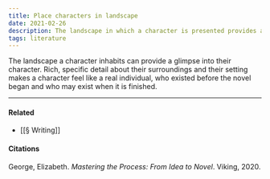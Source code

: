 ```yaml
---
title: Place characters in landscape
date: 2021-02-26
description: The landscape in which a character is presented provides a glimpse into their inner life. 
tags: literature
---
```

      
The landscape a character inhabits can provide a glimpse into their character. Rich, specific detail about their surroundings and their setting makes a character feel like a real individual, who existed before the novel began and who may exist when it is finished.

---
#### Related
- [[§ Writing]]

#### Citations
George, Elizabeth. *Mastering the Process: From Idea to Novel*. Viking, 2020.